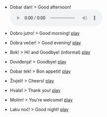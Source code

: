 - Dobar dan! > Good afternoon! ![play](./Week1/PTT-20191106-WA0000.opus?raw=true)

- Dobro jutro! > Good morning! [play](./Week1/PTT-20191106-WA0001.opus?raw=true)

- Dobra večer! > Good evening! [play](./Week1/PTT-20191106-WA0002.opus?raw=true)

- Bok! > Hi! and Goodbye! (informal) [play](./Week1/PTT-20191106-WA0003.opus?raw=true)

- Doviđenja! > Goodbye! [play](./Week1/PTT-20191106-WA0004.opus?raw=true)

- Dobar tek! > Bon appetit! [play](./Week1/PTT-20191106-WA0005.opus?raw=true)

- Živjeli! > Cheers! [play](./Week1/PTT-20191106-WA0006.opus?raw=true)

- Hvala! > Thank you! [play](./Week1/PTT-20191106-WA0007.opus?raw=true)

- Molim! > You're welcome! [play](./Week1/PTT-20191106-WA0008.opus?raw=true)

- Laku noć! > Good night! [play](./Week1/PTT-20191106-WA0009.opus?raw=true)
